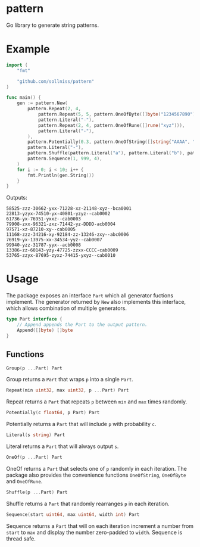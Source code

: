 # pattern
Go library to generate string patterns.

# Example

```go
import (
	"fmt"

	"github.com/sollniss/pattern"
)

func main() {
	gen := pattern.New(
		pattern.Repeat(2, 4,
			pattern.Repeat(5, 5, pattern.OneOfByte([]byte("1234567890"))),
			pattern.Literal("-"),
			pattern.Repeat(2, 4, pattern.OneOfRune([]rune("xyz"))),
			pattern.Literal("-"),
		),
		pattern.Potentially(0.3, pattern.OneOfString([]string{"AAAA", "BBBB", "CCCC", "DDDD"})),
		pattern.Literal("-"),
		pattern.Shuffle(pattern.Literal("a"), pattern.Literal("b"), pattern.Literal("c")),
		pattern.Sequence(1, 999, 4),
	)
	for i := 0; i < 10; i++ {
		fmt.Println(gen.String())
	}
}
```
Outputs:
```
58525-zzz-30662-yxx-71228-xz-21148-xyz--bca0001
22813-yzyx-74510-yx-40801-yzyz--cab0002
61736-yx-76951-yxxz--cab0003
79908-zxx-96321-zxz-71442-yz-DDDD-acb0004
97571-xz-87210-xy--cab0005
11168-zzz-34216-xy-92184-zz-13246-zxy--abc0006
76919-yx-13975-xx-34534-yyz--cab0007
99940-yzz-31787-yyx--acb0008
13386-zz-60143-yzy-47725-zzxx-CCCC-cab0009
53765-zzyx-87695-zyxz-74415-yxyz--cab0010
```

# Usage

The package exposes an interface `Part` which all generator fuctions implement. The generator returned by `New` also implements this interface, which allows combination of multiple generators.
```go
type Part interface {
	// Append appends the Part to the output pattern.
	Append([]byte) []byte
}
```

## Functions

```go
Group(p ...Part) Part
```
Group returns a `Part` that wraps `p` into a single `Part`.

```go
Repeat(min uint32, max uint32, p ...Part) Part
```
Repeat returns a `Part` that repeats `p` between `min` and `max` times randomly.

```go
Potentially(c float64, p Part) Part
```
Potentially returns a `Part` that will include `p` with probability `c`.

```go
Literal(s string) Part
```
Literal returns a `Part` that will always output `s`.

```go
OneOf(p ...Part) Part
```
OneOf returns a `Part` that selects one of `p` randomly in each iteration.
The package also provides the convenience functions `OneOfString`, `OneOfByte` and `OneOfRune`.

```go
Shuffle(p ...Part) Part
```
Shuffle returns a `Part` that randomly rearranges `p` in each iteration.

```go
Sequence(start uint64, max uint64, width int) Part
```
Sequence returns a `Part` that will on each iteration increment a number from `start` to `max` and display the number zero-padded to `width`.
Sequence is thread safe.